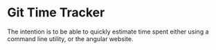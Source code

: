 # Git Time Tracker
The intention is to be able to quickly estimate time spent either using a command line utility, or the angular website.